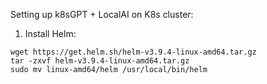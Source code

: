 Setting up k8sGPT + LocalAI on K8s cluster:


1. Install Helm:

```
wget https://get.helm.sh/helm-v3.9.4-linux-amd64.tar.gz
tar -zxvf helm-v3.9.4-linux-amd64.tar.gz 
sudo mv linux-amd64/helm /usr/local/bin/helm
```
